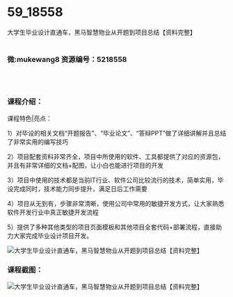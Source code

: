 # 59_18558
大学生毕业设计直通车，黑马智慧物业从开题到项目总结【资料完整】
<br/></br>
<h3>微:mukewang8 资源编号：5218558</h3>
<br/></br>
<h3>课程介绍：</h3>
<p>课程特色|亮点：</p>
<p>1）对毕设的相关文档“开题报告”、“毕业论文”、“答辩PPT”做了详细讲解并且总结了非常实用的编写技巧</p>
<p>2）项目配套资料非常齐全，项目中所使用的软件、工具都提供了对应的资源包，并且有非常详细的文档+配图，让小白也能进行项目的开发</p>
<p>3）项目中使用的技术都是当前IT行业、软件公司比较流行的技术，简单实用，毕设完成同时，技术能力同步提升，满足日后工作需要</p>
<p>4）项目从无到有，步骤非常清晰，使用公司中常用的敏捷开发方式，让大家熟悉软件开发行业中真正敏捷开发流程</p>
<p>5）提供了多种其他类型的项目页面模板和其他项目全套代码+部署流程，直接助力大家完成毕业设计项目开发。</p>
<p><img src="https://www.ko996.com/wp-content/uploads/img/2021/02/1-72.png" alt="大学生毕业设计直通车，黑马智慧物业从开题到项目总结【资料完整】"></p>
<div class="info-desc">
<h3>课程截图：</h3>
<p><img src="https://www.ko996.com/wp-content/uploads/img/2021/02/2-76.png" alt="大学生毕业设计直通车，黑马智慧物业从开题到项目总结【资料完整】"></p>


			
</div>

